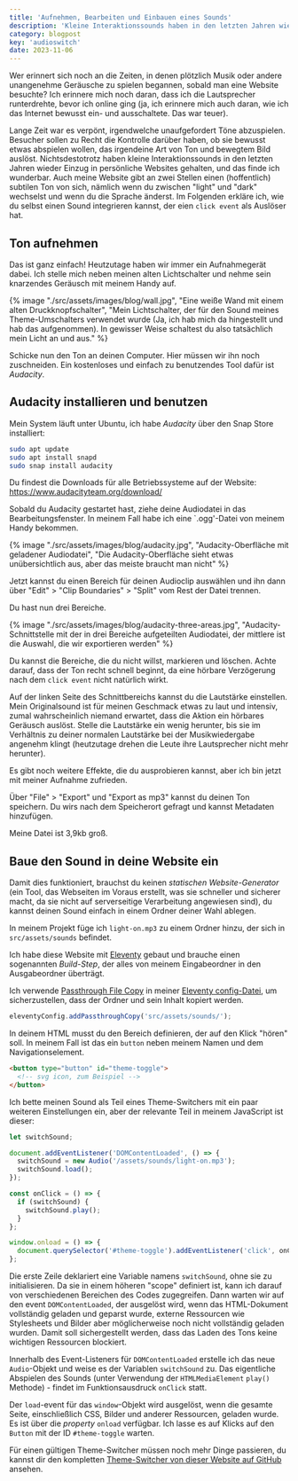 ```yaml
---
title: 'Aufnehmen, Bearbeiten und Einbauen eines Sounds'
description: 'Kleine Interaktionssounds haben in den letzten Jahren wieder Einzug in persönliche Websites gehalten, und das finde ich wunderbar.'
category: blogpost
key: 'audioswitch'
date: 2023-11-06
---
```


Wer erinnert sich noch an die Zeiten, in denen plötzlich Musik oder andere unangenehme Geräusche zu spielen begannen, sobald man eine Website besuchte? Ich erinnere mich noch daran, dass ich die Lautsprecher runterdrehte, bevor ich online ging (ja, ich erinnere mich auch daran, wie ich das Internet bewusst ein- und ausschaltete. Das war teuer).

Lange Zeit war es verpönt, irgendwelche unaufgefordert Töne abzuspielen. Besucher sollen zu Recht die Kontrolle darüber haben, ob sie bewusst etwas abspielen wollen, das irgendeine Art von Ton und bewegtem Bild auslöst. Nichtsdestotrotz haben kleine Interaktionssounds in den letzten Jahren wieder Einzug in persönliche Websites gehalten, und das finde ich wunderbar. Auch meine Website gibt an zwei Stellen einen (hoffentlich) subtilen Ton von sich, nämlich wenn du zwischen "light" und "dark" wechselst und wenn du die Sprache änderst. Im Folgenden erkläre ich, wie du selbst einen Sound integrieren kannst, der eien `click event` als Auslöser hat.

## Ton aufnehmen

Das ist ganz einfach! Heutzutage haben wir immer ein Aufnahmegerät dabei. Ich stelle mich neben meinen alten Lichtschalter und nehme sein knarzendes Geräusch mit meinem Handy auf.

{% image "./src/assets/images/blog/wall.jpg", "Eine weiße Wand mit einem alten Druckknopfschalter", "Mein Lichtschalter, der für den Sound meines Theme-Umschalters verwendet wurde (Ja, ich hab mich da hingestellt und hab das aufgenommen). In gewisser Weise schaltest du also tatsächlich mein Licht an und aus." %}

Schicke nun den Ton an deinen Computer. Hier müssen wir ihn noch zuschneiden. Ein kostenloses und einfach zu benutzendes Tool dafür ist _Audacity_.

## Audacity installieren und benutzen

Mein System läuft unter Ubuntu, ich habe _Audacity_ über den Snap Store installiert:

```bash
sudo apt update
sudo apt install snapd
sudo snap install audacity
```

Du findest die Downloads für alle Betriebssysteme auf der Website: https://www.audacityteam.org/download/

Sobald du Audacity gestartet hast, ziehe deine Audiodatei in das Bearbeitungsfenster. In meinem Fall habe ich eine `.ogg'-Datei von meinem Handy bekommen.

{% image "./src/assets/images/blog/audacity.jpg", "Audacity-Oberfläche mit geladener Audiodatei", "Die Audacity-Oberfläche sieht etwas unübersichtlich aus, aber das meiste braucht man nicht" %}

Jetzt kannst du einen Bereich für deinen Audioclip auswählen und ihn dann über "Edit" > "Clip Boundaries" > "Split" vom Rest der Datei trennen.

Du hast nun drei Bereiche.

{% image "./src/assets/images/blog/audacity-three-areas.jpg", "Audacity-Schnittstelle mit der in drei Bereiche aufgeteilten Audiodatei, der mittlere ist die Auswahl, die wir exportieren werden" %}

Du kannst die Bereiche, die du nicht willst, markieren und löschen. Achte darauf, dass der Ton recht schnell beginnt, da eine hörbare Verzögerung nach dem `click event` nicht natürlich wirkt.

Auf der linken Seite des Schnittbereichs kannst du die Lautstärke einstellen. Mein Originalsound ist für meinen Geschmack etwas zu laut und intensiv, zumal wahrscheinlich niemand erwartet, dass die Aktion ein hörbares Geräusch auslöst. Stelle die Lautstärke ein wenig herunter, bis sie im Verhältnis zu deiner normalen Lautstärke bei der Musikwiedergabe angenehm klingt (heutzutage drehen die Leute ihre Lautsprecher nicht mehr herunter).

Es gibt noch weitere Effekte, die du ausprobieren kannst, aber ich bin jetzt mit meiner Aufnahme zufrieden.

Über "File" > "Export" und "Export as mp3" kannst du deinen Ton speichern. Du wirs nach dem Speicherort gefragt und kannst Metadaten hinzufügen.

Meine Datei ist 3,9kb groß.

## Baue den Sound in deine Website ein

Damit dies funktioniert, brauchst du keinen _statischen Website-Generator_ (ein Tool, das Webseiten im Voraus erstellt, was sie schneller und sicherer macht, da sie nicht auf serverseitige Verarbeitung angewiesen sind), du kannst deinen Sound einfach in einem Ordner deiner Wahl ablegen.

In meinem Projekt füge ich `light-on.mp3` zu einem Ordner hinzu, der sich in `src/assets/sounds` befindet.

Ich habe diese Website mit [Eleventy](https://www.11ty.dev/) gebaut und brauche einen sogenannten _Build-Step_, der alles von meinem Eingabeordner in den Ausgabeordner überträgt.

Ich verwende [Passthrough File Copy](https://www.11ty.dev/docs/copy/) in meiner [Eleventy config-Datei](/de/blog/organisierung-der-eleventy-config-datei/), um sicherzustellen, dass der Ordner und sein Inhalt kopiert werden.

```js
eleventyConfig.addPassthroughCopy('src/assets/sounds/');
```

In deinem HTML musst du den Bereich definieren, der auf den Klick "hören" soll. In meinem Fall ist das ein `button` neben meinem Namen und dem Navigationselement.

```html
<button type="button" id="theme-toggle">
  <!-- svg icon, zum Beispiel -->
</button>
```

Ich bette meinen Sound als Teil eines Theme-Switchers mit ein paar weiteren Einstellungen ein, aber der relevante Teil in meinem JavaScript ist dieser:

```js
let switchSound;

document.addEventListener('DOMContentLoaded', () => {
  switchSound = new Audio('/assets/sounds/light-on.mp3');
  switchSound.load();
});

const onClick = () => {
  if (switchSound) {
    switchSound.play();
  }
};

window.onload = () => {
  document.querySelector('#theme-toggle').addEventListener('click', onClick);
};
```

Die erste Zeile deklariert eine Variable namens `switchSound`, ohne sie zu initialisieren. Da sie in einem höheren "scope" definiert ist, kann ich darauf von verschiedenen Bereichen des Codes zugegreifen. Dann warten wir auf den event `DOMContentLoaded`, der ausgelöst wird, wenn das HTML-Dokument vollständig geladen und geparst wurde, externe Ressourcen wie Stylesheets und Bilder aber möglicherweise noch nicht vollständig geladen wurden. Damit soll sichergestellt werden, dass das Laden des Tons keine wichtigen Ressourcen blockiert.

Innerhalb des Event-Listeners für `DOMContentLoaded` erstelle ich das neue `Audio`-Objekt und weise es der Variablen `switchSound` zu. Das eigentliche Abspielen des Sounds (unter Verwendung der `HTMLMediaElement` `play()` Methode) - findet im Funktionsausdruck `onClick` statt.

Der `load`-event für das `window`-Objekt wird ausgelöst, wenn die gesamte Seite, einschließlich CSS, Bilder und anderer Ressourcen, geladen wurde. Es ist über die _property_ `onload` verfügbar.
Ich lasse es auf Klicks auf den `Button` mit der ID `#theme-toggle` warten.

Für einen gültigen Theme-Switcher müssen noch mehr Dinge passieren, du kannst dir den kompletten [Theme-Switcher von dieser Website auf GitHub](https://github.com/madrilene/lenesaile.com/blob/main/src/assets/scripts/theme-toggle.js) ansehen.
